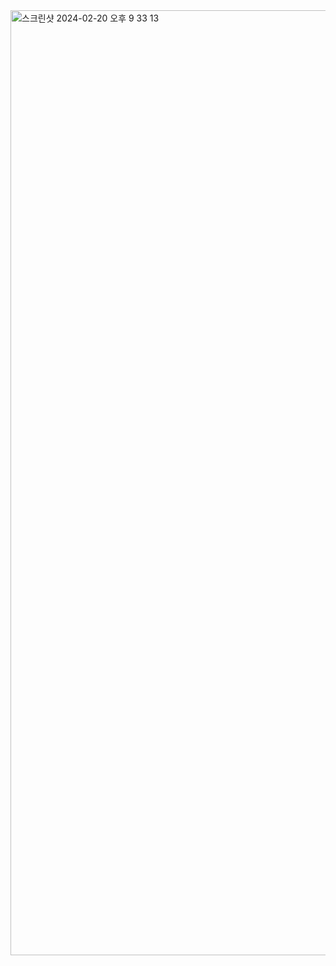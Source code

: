 <img width="1512" alt="스크린샷 2024-02-20 오후 9 33 13" src="https://github.com/HYUK0802/board/assets/121602888/98d0334a-39af-406a-9bd1-439c9d3d3f6e">
